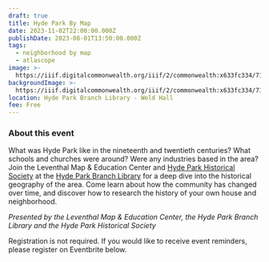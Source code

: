 ```yaml
---
draft: true
title: Hyde Park By Map
date: 2023-11-02T22:00:00.000Z
publishDate: 2023-08-01T13:50:00.000Z
tags:
  - neighborhood by map
  - atlascope
image: >-
  https://iiif.digitalcommonwealth.org/iiif/2/commonwealth:x633fc334/714,2395,7690,2662/2000,/0/default.jpg
backgroundImage: >-
  https://iiif.digitalcommonwealth.org/iiif/2/commonwealth:x633fc334/714,2395,7690,2662/2000,/0/default.jpg
location: Hyde Park Branch Library - Weld Hall
fee: Free
---
```


### About this event

What was Hyde Park like in the nineteenth and twentieth centuries? What schools and churches were around? Were any industries based in the area? Join the Leventhal Map & Education Center and [Hyde Park Historical Society](https://www.hydeparkhistoricalsociety.org/) at the [Hyde Park Branch Library](https://www.bpl.org/locations/hyde-park/) for a deep dive into the historical geography of the area. Come learn about how the community has changed over time, and discover how to research the history of your own house and neighborhood.

*Presented by the Leventhal Map & Education Center, the Hyde Park Branch Library and the Hyde Park Historical Society*

Registration is not required. If you would like to receive event reminders, please register on Eventbrite below.

<div id="eventbrite-widget-container-688117958337"></div>

<script src="https://www.eventbrite.com/static/widgets/eb_widgets.js"></script>

<script type="text/javascript">
    var exampleCallback = function() {
        console.log('Order complete!');
    };

    window.EBWidgets.createWidget({
        // Required
        widgetType: 'checkout',
        eventId: '688117958337',
        iframeContainerId: 'eventbrite-widget-container-688117958337',

        // Optional
        iframeContainerHeight: 425,  // Widget height in pixels. Defaults to a minimum of 425px if not provided
        onOrderComplete: exampleCallback  // Method called when an order has successfully completed
    });
</script>
